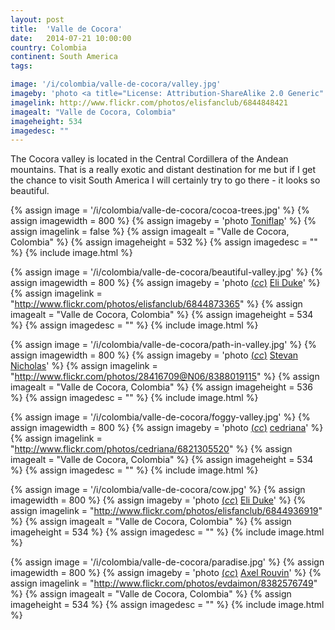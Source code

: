 ```yaml
---
layout: post
title:  'Valle de Cocora'
date:   2014-07-21 10:00:00
country: Colombia
continent: South America
tags:

image: '/i/colombia/valle-de-cocora/valley.jpg'
imageby: 'photo <a title="License: Attribution-ShareAlike 2.0 Generic" href="https://creativecommons.org/licenses/by-sa/2.0/">(<em>cc</em>)</a> <a href="http://www.flickr.com/photos/elisfanclub/6844848421">Eli Duke</a>'
imagelink: http://www.flickr.com/photos/elisfanclub/6844848421
imagealt: "Valle de Cocora, Colombia"
imageheight: 534
imagedesc: ""
---
```

The Cocora valley is located in the Central Cordillera of the Andean mountains. That is a really exotic and distant destination for me but if I get the chance to visit South America I will certainly try to go there - it looks so beautiful.

{% assign image = '/i/colombia/valle-de-cocora/cocoa-trees.jpg' %}
{% assign imagewidth = 800 %}
{% assign imageby = 'photo <a href="http://www.bigstockphoto.com/image-24598892/stock-photo-cocora-valley-and-palm-forests">Toniflap</a>' %}
{% assign imagelink = false %}
{% assign imagealt = "Valle de Cocora, Colombia" %}
{% assign imageheight = 532 %}
{% assign imagedesc = "" %}
{% include image.html %}

{% assign image = '/i/colombia/valle-de-cocora/beautiful-valley.jpg' %}
{% assign imagewidth = 800 %}
{% assign imageby = 'photo <a title="License: Attribution-ShareAlike 2.0 Generic" href="https://creativecommons.org/licenses/by-sa/2.0/">(<em>cc</em>)</a> <a href="http://www.flickr.com/photos/elisfanclub/6844873365">Eli Duke</a>' %}
{% assign imagelink = "http://www.flickr.com/photos/elisfanclub/6844873365" %}
{% assign imagealt = "Valle de Cocora, Colombia" %}
{% assign imageheight = 534 %}
{% assign imagedesc = "" %}
{% include image.html %}

{% assign image = '/i/colombia/valle-de-cocora/path-in-valley.jpg' %}
{% assign imagewidth = 800 %}
{% assign imageby = 'photo <a title="License: Attribution 2.0 Generic" href="https://creativecommons.org/licenses/by/2.0/">(<em>cc</em>)</a> <a href="http://www.flickr.com/photos/28416709@N06/8388019115">Stevan Nicholas</a>' %}
{% assign imagelink = "http://www.flickr.com/photos/28416709@N06/8388019115" %}
{% assign imagealt = "Valle de Cocora, Colombia" %}
{% assign imageheight = 536 %}
{% assign imagedesc = "" %}
{% include image.html %}

{% assign image = '/i/colombia/valle-de-cocora/foggy-valley.jpg' %}
{% assign imagewidth = 800 %}
{% assign imageby = 'photo <a title="License: Attribution-NoDerivs 2.0 Generic" href="https://creativecommons.org/licenses/by-nd/2.0/">(<em>cc</em>)</a> <a href="http://www.flickr.com/photos/cedriana/6821305520">cedriana</a>' %}
{% assign imagelink = "http://www.flickr.com/photos/cedriana/6821305520" %}
{% assign imagealt = "Valle de Cocora, Colombia" %}
{% assign imageheight = 534 %}
{% assign imagedesc = "" %}
{% include image.html %}

{% assign image = '/i/colombia/valle-de-cocora/cow.jpg' %}
{% assign imagewidth = 800 %}
{% assign imageby = 'photo <a title="License: Attribution-ShareAlike 2.0 Generic" href="https://creativecommons.org/licenses/by-sa/2.0/">(<em>cc</em>)</a> <a href="http://www.flickr.com/photos/elisfanclub/6844936919">Eli Duke</a>' %}
{% assign imagelink = "http://www.flickr.com/photos/elisfanclub/6844936919" %}
{% assign imagealt = "Valle de Cocora, Colombia" %}
{% assign imageheight = 534 %}
{% assign imagedesc = "" %}
{% include image.html %}

{% assign image = '/i/colombia/valle-de-cocora/paradise.jpg' %}
{% assign imagewidth = 800 %}
{% assign imageby = 'photo <a title="License: Attribution 2.0 Generic" href="https://creativecommons.org/licenses/by/2.0/">(<em>cc</em>)</a> <a href="http://www.flickr.com/photos/evdaimon/8382576749">Axel Rouvin</a>' %}
{% assign imagelink = "http://www.flickr.com/photos/evdaimon/8382576749" %}
{% assign imagealt = "Valle de Cocora, Colombia" %}
{% assign imageheight = 534 %}
{% assign imagedesc = "" %}
{% include image.html %}